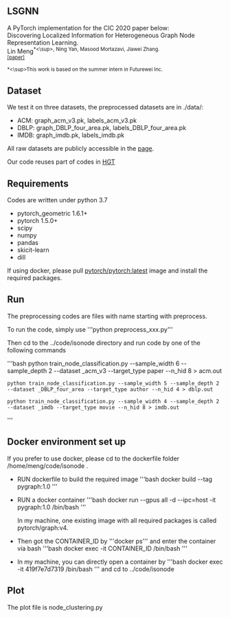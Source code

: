 ## LSGNN
A PyTorch implementation for the CIC 2020 paper below:  
Discovering Localized Information for Heterogeneous Graph Node Representation Learning.  
Lin Meng<sup>*<\sup>, Ning Yan, Masood Mortazavi, Jiawei Zhang.   
[\[paper\]](https://ieeexplore.ieee.org/document/9319009)

<sup>*<\sup>This work is based on the summer intern in Futurewei Inc.

## Dataset
We test it on three datasets, the preprocessed datasets are in ./data/:  
- ACM: graph_acm_v3.pk,  labels_acm_v3.pk
- DBLP: graph_DBLP_four_area.pk, labels_DBLP_four_area.pk
- IMDB: graph_imdb.pk, labels_imdb.pk

All raw datasets are publicly accessible in the [page](https://github.com/Jhy1993/HAN/tree/master/data).

Our code reuses part of codes in [HGT](https://github.com/acbull/pyHGT)

## Requirements
Codes are written under python 3.7
- pytorch_geometric 1.6.1+
- pytorch 1.5.0+
- scipy
- numpy
- pandas
- skicit-learn
- dill 

If using docker, please pull [pytorch/pytorch:latest](https://hub.docker.com/r/pytorch/pytorch/) image and install the required packages.


## Run
The preprocessing codes are files with name starting with preprocess.

To run the code, simply use '''python preprocess_xxx.py'''

Then cd to the ../code/isonode directory and run code by one of the following commands

'''bash
    python train_node_classification.py --sample_width 6 --sample_depth 2 --dataset _acm_v3 --target_type paper --n_hid 8  > acm.out 

    python train_node_classification.py --sample_width 5 --sample_depth 2 --dataset _DBLP_four_area --target_type author --n_hid 4 > dblp.out

    python train_node_classification.py --sample_width 4 --sample_depth 2 --dataset _imdb --target_type movie --n_hid 8 > imdb.out 
'''

## Docker environment set up
If you prefer to use docker, please cd to the dockerfile folder /home/meng/code/isonode .
- RUN dockerfile to build the required image
    '''bash
        docker build --tag pygraph:1.0
    '''
- RUN a docker container
    '''bash
        docker run --gpus all -d --ipc=host -it pygraph:1.0  /bin/bash 
    '''

    In my machine, one existing image with all required packages is called pytorch/graph:v4.

- Then got the CONTAINER_ID by '''docker ps''' and enter the container via bash
    '''bash
        docker exec -it CONTAINER_ID /bin/bash
    '''

- In my machine, you can directly open a container by
    '''bash
        docker exec -it 419f7e7d7319 /bin/bash
    '''
    and cd to ../code/isonode

## Plot
The plot file is node_clustering.py

